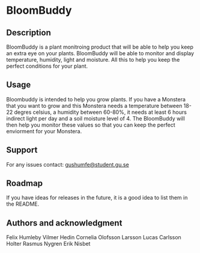 # BloomBuddy


## Description

BloomBuddy is a plant monitroing product that will be able to help you keep an extra eye on your plants. BloomBuddy will be able to monitor and display temperature, humidity, light and moisture. All this to help you keep the perfect conditions for your plant.

## Usage
Bloombuddy is intended to help you grow plants. 
If you have a Monstera that you want to grow and this Monstera needs a temperature between 18-22 degres celsius, a humidity between 60-80%, it needs at least 6 hours indirect light per day and a soil moisture level of 4. The BloomBuddy will then help you monitor these values so that you can keep the perfect enviorment for your Monstera.

## Support
For any issues contact: 
gushumfe@student.gu.se

## Roadmap
If you have ideas for releases in the future, it is a good idea to list them in the README.

## Authors and acknowledgment
Felix Humleby
Vilmer Hedin 
Cornelia Olofsson Larsson 
Lucas Carlsson Holter 
Rasmus Nygren
Erik Nisbet 
